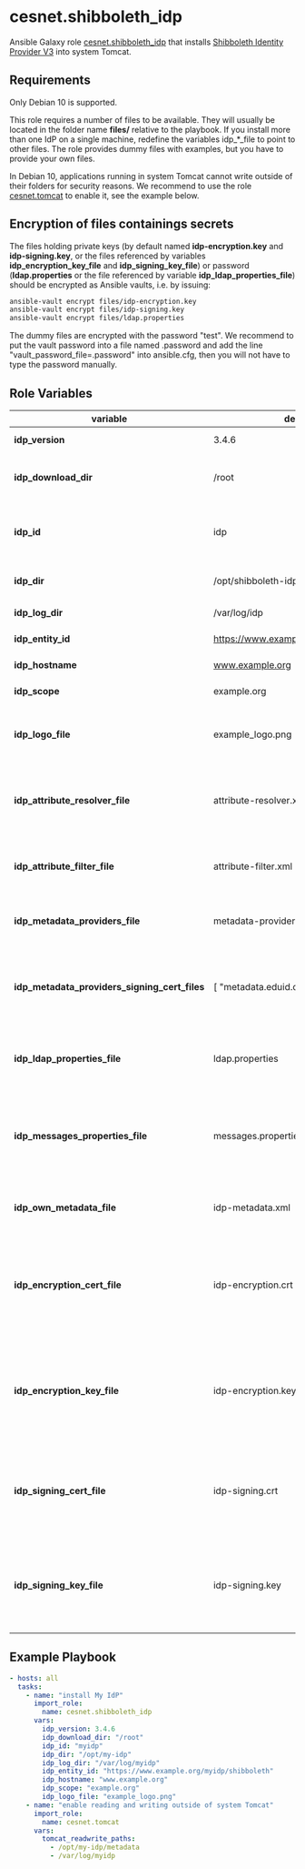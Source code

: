 cesnet.shibboleth_idp
======================

Ansible Galaxy role [cesnet.shibboleth_idp](https://galaxy.ansible.com/cesnet/shibboleth_idp) 
that installs [Shibboleth Identity Provider V3](https://wiki.shibboleth.net/confluence/display/IDP30/Home)
into system Tomcat.

Requirements
------------
Only Debian 10 is supported.

This role requires a number of files to be available. 
They will usually be located in the folder name **files/** relative to the playbook. 
If you install more than one IdP on a single machine, redefine the variables idp_*_file to point to other files.
The role provides dummy files with examples, but you have to provide your own files.

In Debian 10, applications running in system Tomcat cannot write outside of their folders for security reasons.
We recommend to use the role [cesnet.tomcat](https://galaxy.ansible.com/cesnet/tomcat) to enable it, see the example below. 

Encryption of files containings secrets
---------------------------------------

The files holding private keys (by default named **idp-encryption.key** and **idp-signing.key**, or the files referenced by 
variables **idp_encryption_key_file** and **idp_signing_key_file**) or password (**ldap.properties** or the file referenced by variable **idp_ldap_properties_file**)
should be encrypted as Ansible vaults, i.e. by issuing:
```bash
ansible-vault encrypt files/idp-encryption.key
ansible-vault encrypt files/idp-signing.key
ansible-vault encrypt files/ldap.properties
```
The dummy files are encrypted with the password "test". We recommend to put the vault password into a file named .password and
add the line "vault_password_file=.password" into ansible.cfg, then you will not have to type the password manually.

Role Variables
--------------

| variable                        | default       | description |
|---------------------------------|---------------|-------------|
| **idp_version**                 | 3.4.6         | software version|
| **idp_download_dir**            | /root         | directory to put downloaded file| 
| **idp_id**                      | idp           | identifier used in URL if multiple IdPs are installed|
| **idp_dir**                     | /opt/shibboleth-idp | directory where IdP is installed
| **idp_log_dir**                 | /var/log/idp  | directory with logs|
| **idp_entity_id**               | https://www.example.org/idp/shibboleth | SAML entityID|
| **idp_hostname**                | www.example.org | hostname in URL |
| **idp_scope**                   | example.org   | SAML scope |
| **idp_logo_file**               | example_logo.png | file with logo displayed on login screen |
| **idp_attribute_resolver_file** | attribute-resolver.xml | file with rules for getting SAML attribute values|
| **idp_attribute_filter_file**   | attribute-filter.xml | file with rules for releasing SAML attributes | 
| **idp_metadata_providers_file** | metadata-providers.xml | file with list of trusted metadata providers
| **idp_metadata_providers_signing_cert_files**| [ "metadata.eduid.cz.crt.pem" ] | list of files with certificates for checking validity of metadata |
| **idp_ldap_properties_file**    | ldap.properties | file with config for connection to LDAP server |
| **idp_messages_properties_file**| messages.properties | file modifying messages for page titles, footers, help links etc| 
| **idp_own_metadata_file**       | idp-metadata.xml | file containing IdP's own metadata |
| **idp_encryption_cert_file**    | idp-encryption.crt | file containing X509 certificate for encryption, must match the one in metadata| 
| **idp_encryption_key_file**     | idp-encryption.key | file containing private key for encryption, must match the encryption certificate | 
| **idp_signing_cert_file**       | idp-signing.crt | file containing X509 certificate for signing, must match the one in metadata|
| **idp_signing_key_file**        | idp-signing.key | file containing private key for signing, must match the encryption certificate |


Example Playbook
----------------
```yaml
- hosts: all
  tasks:
    - name: "install My IdP"
      import_role:
        name: cesnet.shibboleth_idp
      vars:
        idp_version: 3.4.6
        idp_download_dir: "/root"
        idp_id: "myidp"
        idp_dir: "/opt/my-idp"
        idp_log_dir: "/var/log/myidp"
        idp_entity_id: "https://www.example.org/myidp/shibboleth"
        idp_hostname: "www.example.org"
        idp_scope: "example.org"
        idp_logo_file: "example_logo.png"
    - name: "enable reading and writing outside of system Tomcat"
      import_role:
        name: cesnet.tomcat
      vars:
        tomcat_readwrite_paths: 
          - /opt/my-idp/metadata
          - /var/log/myidp
```
